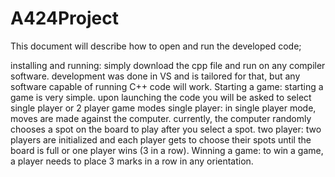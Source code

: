# A424Project
This document will describe how to open and run the developed code;

installing and running: 
simply download the cpp file and run on any compiler software. development was done in VS and is tailored for that, but any software capable of running C++ code will work.
Starting a game:
starting a game is very simple. upon launching the code you will be asked to select single player or 2 player game modes
  single player: in single player mode, moves are made against the computer. currently, the computer randomly chooses a spot on the board to play after you select a spot.
  two player: two players are initialized and each player gets to choose their spots until the board is full or one player wins (3 in a row). 
Winning a game: to win a game, a player needs to place 3 marks in a row in any orientation.
